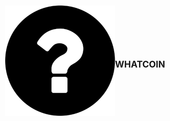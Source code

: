 ![Alt watcoin](watlogo.png)
<!DOCTYPE html>
<html>
<head>
    <style>
        body {
            display: flex;
            justify-content: center;
            align-items: center;
            height: 100vh;
            margin: 0;
            text-align: center;
}
    </style>
</head>
<body>
    <h1>WHATCOIN</h1>
</body>
</html>
